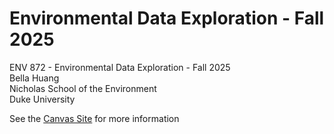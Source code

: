 # Environmental Data Exploration - Fall 2025
ENV 872 - Environmental Data Exploration - Fall 2025  
Bella Huang  
Nicholas School of the Environment  
Duke University  

See the [Canvas Site](https://canvas.duke.edu/courses/62351) for more information
